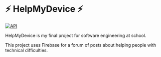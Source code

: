 # :zap: HelpMyDevice :zap:
[![API](https://img.shields.io/badge/API-16%2B-green.svg?style=flat)](https://android-arsenal.com/api?level=16)

HelpMyDevice is my final project for software engineering at school.

This project uses Firebase for a forum of posts about helping people with technical difficulties.
